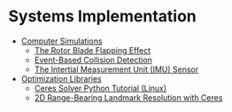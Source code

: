 # Systems Implementation

- [Computer Simulations](./Computer_Simulations/Computer_Simulations.md)
  - [The Rotor Blade Flapping Effect](./Computer_Simulations/The_Rotor_Blade_Flapping_Effect.md)
  - [Event-Based Collision Detection](./Computer_Simulations/Event-Based_Collision_Detection.md)
  - [The Intertial Measurement Unit (IMU) Sensor](./Computer_Simulations/The_Intertial_Measurement_Unit_(IMU)_Sensor.md)
- [Optimization Libraries](./Optimization_Libraries/Optimization_Libraries.md)
  - [Ceres Solver Python Tutorial (Linux)](./Optimization_Libraries/Ceres_Solver_Python_Tutorial_(Linux).md)
  - [2D Range-Bearing Landmark Resolution with Ceres](./Optimization_Libraries/2D_Range-Bearing_Landmark_Resolution_with_Ceres.md)
